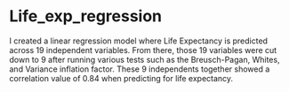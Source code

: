 # Life_exp_regression

I created a linear regression model where Life Expectancy is predicted across 19 independent variables.
From there, those 19 variables were cut down to 9 after running various tests such as the Breusch-Pagan, Whites,
and Variance inflation factor. These 9 independents together showed a correlation value of 0.84 when predicting for life expectancy.
